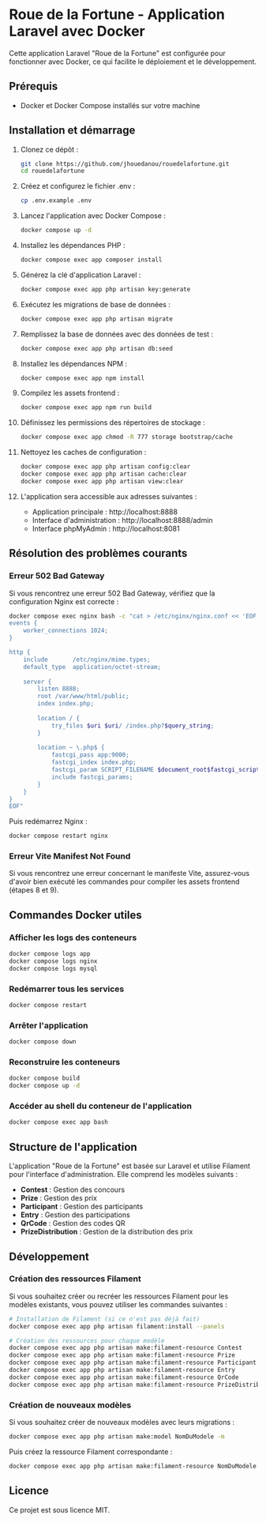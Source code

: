# Roue de la Fortune - Application Laravel avec Docker

Cette application Laravel "Roue de la Fortune" est configurée pour fonctionner avec Docker, ce qui facilite le déploiement et le développement.

## Prérequis

- Docker et Docker Compose installés sur votre machine

## Installation et démarrage

1. Clonez ce dépôt :
   ```bash
   git clone https://github.com/jhouedanou/rouedelafortune.git
   cd rouedelafortune
   ```

2. Créez et configurez le fichier .env :
   ```bash
   cp .env.example .env
   ```

3. Lancez l'application avec Docker Compose :
   ```bash
   docker compose up -d
   ```

4. Installez les dépendances PHP :
   ```bash
   docker compose exec app composer install
   ```

5. Générez la clé d'application Laravel :
   ```bash
   docker compose exec app php artisan key:generate
   ```

6. Exécutez les migrations de base de données :
   ```bash
   docker compose exec app php artisan migrate
   ```

7. Remplissez la base de données avec des données de test :
   ```bash
   docker compose exec app php artisan db:seed
   ```

8. Installez les dépendances NPM :
   ```bash
   docker compose exec app npm install
   ```

9. Compilez les assets frontend :
   ```bash
   docker compose exec app npm run build
   ```

10. Définissez les permissions des répertoires de stockage :
    ```bash
    docker compose exec app chmod -R 777 storage bootstrap/cache
    ```

11. Nettoyez les caches de configuration :
    ```bash
    docker compose exec app php artisan config:clear
    docker compose exec app php artisan cache:clear
    docker compose exec app php artisan view:clear
    ```

12. L'application sera accessible aux adresses suivantes :
    - Application principale : http://localhost:8888
    - Interface d'administration : http://localhost:8888/admin
    - Interface phpMyAdmin : http://localhost:8081

## Résolution des problèmes courants

### Erreur 502 Bad Gateway

Si vous rencontrez une erreur 502 Bad Gateway, vérifiez que la configuration Nginx est correcte :

```bash
docker compose exec nginx bash -c "cat > /etc/nginx/nginx.conf << 'EOF'
events {
    worker_connections 1024;
}

http {
    include       /etc/nginx/mime.types;
    default_type  application/octet-stream;
    
    server {
        listen 8888;
        root /var/www/html/public;
        index index.php;
        
        location / {
            try_files $uri $uri/ /index.php?$query_string;
        }
        
        location ~ \.php$ {
            fastcgi_pass app:9000;
            fastcgi_index index.php;
            fastcgi_param SCRIPT_FILENAME $document_root$fastcgi_script_name;
            include fastcgi_params;
        }
    }
}
EOF"
```

Puis redémarrez Nginx :
```bash
docker compose restart nginx
```

### Erreur Vite Manifest Not Found

Si vous rencontrez une erreur concernant le manifeste Vite, assurez-vous d'avoir bien exécuté les commandes pour compiler les assets frontend (étapes 8 et 9).


## Commandes Docker utiles

### Afficher les logs des conteneurs
```bash
docker compose logs app
docker compose logs nginx
docker compose logs mysql
```

### Redémarrer tous les services
```bash
docker compose restart
```

### Arrêter l'application
```bash
docker compose down
```

### Reconstruire les conteneurs
```bash
docker compose build
docker compose up -d
```

### Accéder au shell du conteneur de l'application
```bash
docker compose exec app bash
```

## Structure de l'application

L'application "Roue de la Fortune" est basée sur Laravel et utilise Filament pour l'interface d'administration. Elle comprend les modèles suivants :

- **Contest** : Gestion des concours
- **Prize** : Gestion des prix
- **Participant** : Gestion des participants
- **Entry** : Gestion des participations
- **QrCode** : Gestion des codes QR
- **PrizeDistribution** : Gestion de la distribution des prix

## Développement

### Création des ressources Filament

Si vous souhaitez créer ou recréer les ressources Filament pour les modèles existants, vous pouvez utiliser les commandes suivantes :

```bash
# Installation de Filament (si ce n'est pas déjà fait)
docker compose exec app php artisan filament:install --panels

# Création des ressources pour chaque modèle
docker compose exec app php artisan make:filament-resource Contest
docker compose exec app php artisan make:filament-resource Prize
docker compose exec app php artisan make:filament-resource Participant
docker compose exec app php artisan make:filament-resource Entry
docker compose exec app php artisan make:filament-resource QrCode
docker compose exec app php artisan make:filament-resource PrizeDistribution
```

### Création de nouveaux modèles

Si vous souhaitez créer de nouveaux modèles avec leurs migrations :

```bash
docker compose exec app php artisan make:model NomDuModele -m
```

Puis créez la ressource Filament correspondante :

```bash
docker compose exec app php artisan make:filament-resource NomDuModele
```

## Licence

Ce projet est sous licence MIT.

